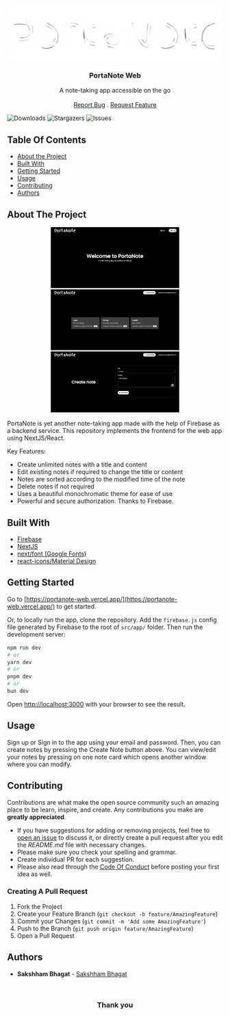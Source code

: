 <br/>
<p align="center">
  <a href="https://github.com/SakshhamTheCoder/PortaNote-Web">
    <img src="public/assets/images/PortaNote-Banner.png" alt="Logo">
  </a>

  <h3 align="center">PortaNote Web</h3>

  <p align="center">
    A note-taking app accessible on the go
    <br/>
    <br/>
    <a href="https://github.com/SakshhamTheCoder/PortaNote-Web/issues">Report Bug</a>
    .
    <a href="https://github.com/SakshhamTheCoder/PortaNote-Web/issues">Request Feature</a>
  </p>
</p>

![Downloads](https://img.shields.io/github/downloads/SakshhamTheCoder/PortaNote-Web/total) ![Stargazers](https://img.shields.io/github/stars/SakshhamTheCoder/PortaNote-Web?style=social) ![Issues](https://img.shields.io/github/issues/SakshhamTheCoder/PortaNote-Web)

## Table Of Contents

-   [About the Project](#about-the-project)
-   [Built With](#built-with)
-   [Getting Started](#getting-started)
-   [Usage](#usage)
-   [Contributing](#contributing)
-   [Authors](#authors)

## About The Project

<p align="middle">
  <img src="public/assets/images/landing.png" width="300" />
  <img src="public/assets/images/home.png" width="300" />
  <img src="public/assets/images/create.png" width="300" />
</p>

PortaNote is yet another note-taking app made with the help of Firebase as a backend service. This repository implements the frontend for the web app using NextJS/React.

Key Features:

-   Create unlimited notes with a title and content
-   Edit existing notes if required to change the title or content
-   Notes are sorted according to the modified time of the note
-   Delete notes if not required
-   Uses a beautiful monochromatic theme for ease of use
-   Powerful and secure authorization. Thanks to Firebase.

## Built With

-   [Firebase](https://firebase.google.com/)
-   [NextJS](https://nextjs.org/)
-   [next/font (Google Fonts)](https://fonts.google.com/)
-   [react-icons/Material Design](https://react-icons.github.io/react-icons/icons/md/s)

## Getting Started

Go to [https://portanote-web.vercel.app/](https://portanote-web.vercel.app/) to get started.

Or, to locally run the app, clone the repository. Add the `firebase.js` config file generated by Firebase to the root of `src/app/` folder. Then run the development server:

```bash
npm run dev
# or
yarn dev
# or
pnpm dev
# or
bun dev
```

Open [http://localhost:3000](http://localhost:3000) with your browser to see the result.

## Usage

Sign up or Sign in to the app using your email and password. Then, you can create notes by pressing the Create Note button above. You can view/edit your notes by pressing on one note card which opens another window where you can modify.

## Contributing

Contributions are what make the open source community such an amazing place to be learn, inspire, and create. Any contributions you make are **greatly appreciated**.

-   If you have suggestions for adding or removing projects, feel free to [open an issue](https://github.com/SakshhamTheCoder/PortaNote-Web/issues/new) to discuss it, or directly create a pull request after you edit the _README.md_ file with necessary changes.
-   Please make sure you check your spelling and grammar.
-   Create individual PR for each suggestion.
-   Please also read through the [Code Of Conduct](https://github.com/SakshhamTheCoder/PortaNote-Web/blob/main/CODE_OF_CONDUCT.md) before posting your first idea as well.

### Creating A Pull Request

1. Fork the Project
2. Create your Feature Branch (`git checkout -b feature/AmazingFeature`)
3. Commit your Changes (`git commit -m 'Add some AmazingFeature'`)
4. Push to the Branch (`git push origin feature/AmazingFeature`)
5. Open a Pull Request

## Authors

-   **Sakshham Bhagat** - [Sakshham Bhagat](https://github.com/SakshhamTheCoder)

<br/>
<h3 align="center">
Thank you
</h3>

